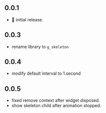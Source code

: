 ## 0.0.1

-   🚀 initial release.

## 0.0.3

-   rename library to `g_skeleton`

## 0.0.4

-   modify default interval to 1.second

## 0.0.5

-   fixed remove context after widget disposed.
-   show skeleton child after animation stopped.
